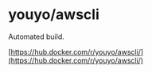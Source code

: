 # youyo/awscli

Automated build.

[https://hub.docker.com/r/youyo/awscli/](https://hub.docker.com/r/youyo/awscli/)
